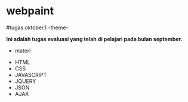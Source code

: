 # webpaint
#tugas oktober.1 -theme-

<b>Ini adalah tugas evaluasi yang telah di pelajari pada bulan september.</b>

+ materi
- HTML
- CSS
- JAVASCRIPT
- JQUERY
- JSON
- AJAX
